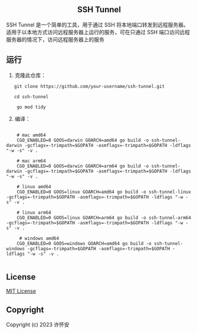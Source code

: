 <h2 align="center">SSH Tunnel</h2>
SSH Tunnel 是一个简单的工具，用于通过 SSH 将本地端口转发到远程服务器。适用于以本地方式访问远程服务器上运行的服务，可在只通过 SSH 端口访问远程服务器的情况下，访问远程服务器上的服务

## 运行
1. 克隆此仓库：
```shell
   git clone https://github.com/your-username/ssh-tunnel.git
   
   cd ssh-tunnel
   
    go mod tidy
```

2. 编译：
```shell

    # mac amd64
    CGO_ENABLED=0 GOOS=darwin GOARCH=amd64 go build -o ssh-tunnel-darwin -gcflags=-trimpath=$GOPATH -asmflags=-trimpath=$GOPATH -ldflags "-w -s" -v .
    
    # mac arm64
    CGO_ENABLED=0 GOOS=darwin GOARCH=arm64 go build -o ssh-tunnel-darwin -gcflags=-trimpath=$GOPATH -asmflags=-trimpath=$GOPATH -ldflags "-w -s" -v .
    
    # linux amd64
    CGO_ENABLED=0 GOOS=linux GOARCH=amd64 go build -o ssh-tunnel-linux -gcflags=-trimpath=$GOPATH -asmflags=-trimpath=$GOPATH -ldflags "-w -s" -v .
    
    # linux arm64
    CGO_ENABLED=0 GOOS=linux GOARCH=arm64 go build -o ssh-tunnel-arm64 -gcflags=-trimpath=$GOPATH -asmflags=-trimpath=$GOPATH -ldflags "-w -s" -v .
    
     # windows amd64
    CGO_ENABLED=0 GOOS=windows GOARCH=amd64 go build -o ssh-tunnel-windows -gcflags=-trimpath=$GOPATH -asmflags=-trimpath=$GOPATH -ldflags "-w -s" -v .
    
```

## License
[MIT License](https://github.com/keington/ssh-tunnel/blob/4ce3c32da7e9b60921e83e83f0011e7d0bdc1090/LICENSE)

## Copyright
Copyright (c) 2023 许怀安
